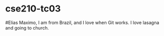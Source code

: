 # cse210-tc03

#Elias Maximo, 
I am from Brazil, and I love when Git works. I love lasagna and going to church.